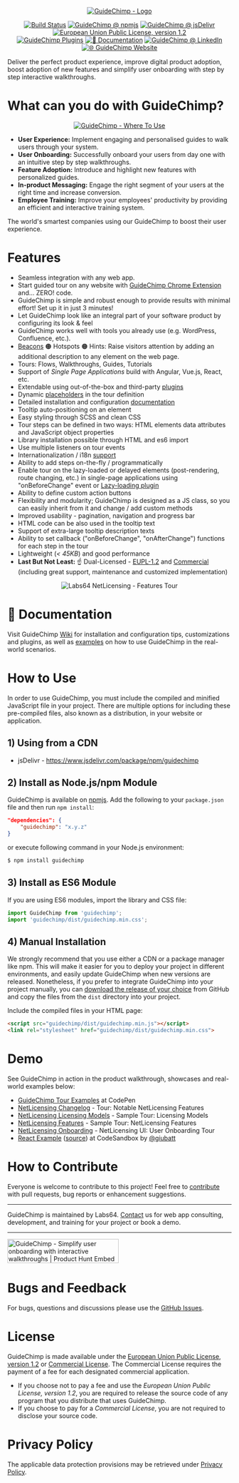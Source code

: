 <a href="https://www.labs64.com/guidechimp/"><p align="center"><img src="https://io.labs64.com/GuideChimp/docs/img/guidechimp-logo-transparent.png" alt="GuideChimp - Logo"></p></a>

<p align="center">
<a href="https://github.com/Labs64/GuideChimp/actions?query=workflow%3A%22GuideChimp+CI%22"><img src="https://github.com/Labs64/GuideChimp/workflows/GuideChimp%20CI/badge.svg" alt="Build Status"></a>
<a href="https://badge.fury.io/js/guidechimp"><img src="https://badge.fury.io/js/guidechimp.svg" alt="GuideChimp @ npmjs"></a>
<a href="https://www.jsdelivr.com/package/npm/guidechimp"><img src="https://data.jsdelivr.com/v1/package/npm/guidechimp/badge" alt="GuideChimp @ jsDelivr"></a>
<a href="https://github.com/Labs64/GuideChimp/blob/master/LICENSE"><img src="https://img.shields.io/badge/License-EUPL--1.2-blue.svg" alt="European Union Public License, version 1.2"></a>
<br>
<a href="https://github.com/Labs64/GuideChimp/wiki/Plugins"><img src="https://img.shields.io/badge/Plugins-9-AB6543.svg" alt="GuideChimp Plugins"></a>
<a href="https://github.com/Labs64/GuideChimp/wiki"><img src="https://img.shields.io/badge/📖%20Documentation-Wiki-AB6543.svg" alt="📖 Documentation"></a>
<a href="https://www.linkedin.com/showcase/guidechimp"><img src="https://img.shields.io/badge/GuideChimp-0077B5.svg?logo=LinkedIn" alt="GuideChimp @ LinkedIn"></a>
<a href="https://www.labs64.com/guidechimp/"><img src="https://img.shields.io/badge/🌐%20GuideChimp-Website-AB6543.svg" alt="🌐 GuideChimp Website"></a>
</p>


Deliver the perfect product experience, improve digital product adoption, boost adoption of new features and simplify user onboarding with step by step interactive walkthroughs.

# What can you do with GuideChimp?

<a href="https://www.labs64.com/guidechimp/"><p align="center"><img src="https://io.labs64.com/GuideChimp/docs/img/guidechimp-stage-04-shadow.png"  alt="GuideChimp - Where To Use"></p></a>

- <strong>User Experience:</strong> Implement engaging and personalised guides to walk users through your system.
- <strong>User Onboarding:</strong> Successfully onboard your users from day one with an intuitive step by step walkthroughs.
- <strong>Feature Adoption:</strong> Introduce and highlight new features with personalized guides.
- <strong>In-product Messaging:</strong> Engage the right segment of your users at the right time and increase conversion.
- <strong>Employee Training:</strong> Improve your employees' productivity by providing an efficient and interactive training system.

The world's smartest companies using our GuideChimp to boost their user experience.

# Features

- Seamless integration with any web app.
- Start guided tour on any website with [GuideChimp Chrome Extension](https://chrome.google.com/webstore/detail/guidechimp-chrome-extensi/afecedbgkfoijeligfjflidfddndnjng) and... ZERO! code.
- GuideChimp is simple and robust enough to provide results with minimal effort! Set up it in just 3 minutes!
- Let GuideChimp look like an integral part of your software product by configuring its look & feel
- GuideChimp works well with tools you already use (e.g. WordPress, Confluence, etc.).
- [Beacons](https://github.com/Labs64/GuideChimp/wiki/Beacons-plugin) 🟠 Hotspots 🟠 Hints: Raise visitors attention by adding an additional description to any element on the web page.
- Tours: Flows, Walkthroughs, Guides, Tutorials
- Support of *Single Page Applications* build with Angular, Vue.js, React, etc.
- Extendable using out-of-the-box and third-party [plugins](https://github.com/Labs64/GuideChimp/wiki/Plugins)
- Dynamic [placeholders](https://github.com/Labs64/GuideChimp/wiki/Placeholders-plugin) in the tour definition
- Detailed installation and configuration [documentation](https://github.com/Labs64/GuideChimp/wiki)
- Tooltip auto-positioning on an element
- Easy styling through SCSS and clean CSS
- Tour steps can be defined in two ways: HTML elements data attributes and JavaScript object properties
- Library installation possible through HTML and es6 import
- Use multiple listeners on tour events
- Internationalization / i18n [support](https://github.com/Labs64/GuideChimp/wiki/Examples)
- Ability to add steps on-the-fly / programmatically
- Enable tour on the lazy-loaded or delayed elements (post-rendering, route changing, etc.) in single-page applications using "onBeforeChange" event or [Lazy-loading plugin](https://github.com/Labs64/GuideChimp/wiki/Lazy-loading-plugin)
- Ability to define custom action buttons
- Flexibility and modularity; GuideChimp is designed as a JS class, so you can easily inherit from it and change / add custom methods
- Improved usability - pagination, navigation and progress bar
- HTML code can be also used in the tooltip text
- Support of extra-large tooltip description texts
- Ability to set callback ("onBeforeChange", "onAfterChange") functions for each step in the tour
- Lightweight (*< 45KB*) and good performance
- **Last But Not Least:** :point_up: Dual-Licensed - [EUPL-1.2](LICENSE) and [Commercial](https://www.labs64.com/guidechimp/#guidechimp-licensing) (including great support, maintenance and customized implementation)

<p align="center"><img src="https://io.labs64.com/GuideChimp/docs/img/netlicensing-features-tour.gif"  alt="Labs64 NetLicensing - Features Tour"></p>


# 📖 Documentation

Visit GuideChimp [Wiki](https://github.com/Labs64/GuideChimp/wiki) for installation and configuration tips, customizations and plugins, as well as [examples](https://github.com/Labs64/GuideChimp/wiki/Examples) on how to use GuideChimp in the real-world scenarios.


# How to Use

In order to use GuideChimp, you must include the compiled and minified JavaScript file in your project. There are multiple options for including these pre-compiled files, also known as a distribution, in your website or application.


## 1) Using from a CDN

- jsDelivr - https://www.jsdelivr.com/package/npm/guidechimp


## 2) Install as Node.js/npm Module

GuideChimp is available on [npmjs](https://www.npmjs.com/package/guidechimp). Add the following to your `package.json` file and then run `npm install`:
```json
"dependencies": {
    "guidechimp": "x.y.z"
}
```

or execute following command in your Node.js environment:

```bash
$ npm install guidechimp
```

## 3) Install as ES6 Module

If you are using ES6 modules, import the library and CSS file:

```javascript
import GuideChimp from 'guidechimp';
import 'guidechimp/dist/guidechimp.min.css';
```

## 4) Manual Installation

We strongly recommend that you use either a CDN or a package manager like npm. This will make it easier for you to deploy your project in different environments, and easily update GuideChimp when new versions are released. Nonetheless, if you prefer to integrate GuideChimp into your project manually, you can [download the release of your choice](https://github.com/Labs64/guidechimp/releases) from GitHub and copy the files from the `dist` directory into your project.

Include the compiled files in your HTML page:
```html
<script src="guidechimp/dist/guidechimp.min.js"></script>
<link rel="stylesheet" href="guidechimp/dist/guidechimp.min.css">
```


# Demo

See GuideChimp in action in the product walkthrough, showcases and real-world examples below:

- [GuideChimp Tour Examples](https://codepen.io/collection/DyPkzY) at CodePen
- [NetLicensing Changelog](https://netlicensing.io/wiki/changelog) - Tour: Notable NetLicensing Features
- [NetLicensing Licensing Models](https://netlicensing.io/licensing-models/?guidechimp=on&tour=licensing-models) - Sample Tour: Licensing Models
- [NetLicensing Features](https://netlicensing.io/features/?guidechimp=on&tour=features) - Sample Tour: NetLicensing Features
- [NetLicensing Onboarding](https://ui.netlicensing.io/#/login?cr=ZGVtbzpkZW1v&utm_source=GitHub&utm_medium=website&utm_campaign=GuideChimp_demo&utm_content=demo) - NetLicensing UI: User Onboarding Tour
- [React Example](https://209hg.csb.app) ([source](https://codesandbox.io/s/guidechimp-react-example-209hg)) at CodeSandbox by [@giubatt](https://github.com/giubatt)


# How to Contribute

Everyone is welcome to contribute to this project!
Feel free to [contribute](CONTRIBUTING.md) with pull requests, bug reports or enhancement suggestions.

---

GuideChimp is maintained by Labs64.
[Contact](https://www.labs64.com/contact/) us for web app consulting, development, and training for your project or book a demo.

---

<a href="https://www.producthunt.com/posts/guidechimp?utm_source=badge-featured&utm_medium=badge&utm_souce=badge-guidechimp" target="_blank"><img src="https://api.producthunt.com/widgets/embed-image/v1/featured.svg?post_id=182973&theme=light" alt="GuideChimp - Simplify user onboarding with interactive walkthroughs | Product Hunt Embed" style="width: 250px; height: 54px;" width="250px" height="54px" /></a>


# Bugs and Feedback

For bugs, questions and discussions please use the [GitHub Issues](https://github.com/Labs64/guidechimp/issues).


# License

GuideChimp is made available under the [European Union Public License, version 1.2](LICENSE) or [Commercial License](https://www.labs64.com/guidechimp/#guidechimp-licensing).
The Commercial License requires the payment of a fee for each designated commercial application.
- If you choose not to pay a fee and use the *European Union Public License, version 1.2*, you are required to release the source code of any program that you distribute that uses GuideChimp.
- If you choose to pay for a *Commercial License*, you are not required to disclose your source code.


# Privacy Policy

The applicable data protection provisions may be retrieved under [Privacy Policy](privacy-policy.md).
